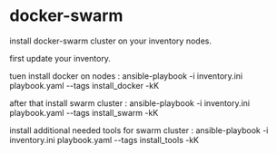# docker-swarm
install docker-swarm cluster on your inventory nodes.

first update your inventory.

tuen install docker on nodes : ansible-playbook -i inventory.ini playbook.yaml --tags install_docker -kK

after that install swarm cluster : ansible-playbook -i inventory.ini playbook.yaml --tags install_swarm -kK

install additional needed tools for swarm cluster : ansible-playbook -i inventory.ini playbook.yaml --tags install_tools -kK
